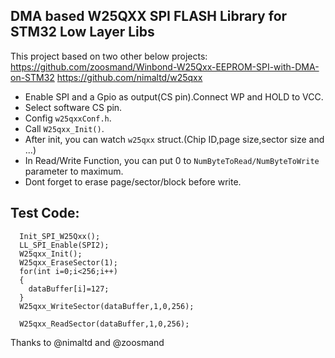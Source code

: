 ## DMA based W25QXX SPI FLASH Library for STM32 Low Layer Libs

This project based on two other below projects:
https://github.com/zoosmand/Winbond-W25Qxx-EEPROM-SPI-with-DMA-on-STM32
https://github.com/nimaltd/w25qxx

* Enable SPI and a Gpio as output(CS pin).Connect WP and HOLD to VCC.
* Select software CS pin.
* Config `w25qxxConf.h`.
* Call `W25qxx_Init()`. 
* After init, you can watch `w25qxx` struct.(Chip ID,page size,sector size and ...)
* In Read/Write Function, you can put 0 to `NumByteToRead/NumByteToWrite` parameter to maximum.
* Dont forget to erase page/sector/block before write.

## Test Code:
```
  Init_SPI_W25Qxx();
  LL_SPI_Enable(SPI2);
  W25qxx_Init();
  W25qxx_EraseSector(1);
  for(int i=0;i<256;i++)
  {
    dataBuffer[i]=127;
  }	
  W25qxx_WriteSector(dataBuffer,1,0,256);
  
  W25qxx_ReadSector(dataBuffer,1,0,256);
```




Thanks to @nimaltd and @zoosmand

